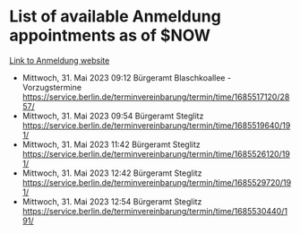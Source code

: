 # List of available Anmeldung appointments as of $NOW
[Link to Anmeldung website](https://service.berlin.de/terminvereinbarung/termin/tag.php?termin=1&anliegen[]=120686&dienstleisterlist=122210,122217,327316,122219,327312,122227,327314,122231,327346,122243,327348,122254,122252,329742,122260,329745,122262,329748,122271,327278,122273,327274,122277,327276,330436,122280,327294,122282,327290,122284,327292,122291,327270,122285,327266,122286,327264,122296,327268,150230,329760,122297,327286,122294,327284,122312,329763,122314,329775,122304,327330,122311,327334,122309,327332,317869,122281,327352,122279,329772,122283,122276,327324,122274,327326,122267,329766,122246,327318,122251,327320,122257,327322,122208,327298,122226,327300&herkunft=http%3A%2F%2Fservice.berlin.de%2Fdienstleistung%2F120686%2F)
- Mittwoch, 31. Mai 2023 09:12 Bürgeramt Blaschkoallee - Vorzugstermine https://service.berlin.de/terminvereinbarung/termin/time/1685517120/2857/
- Mittwoch, 31. Mai 2023 09:54 Bürgeramt Steglitz https://service.berlin.de/terminvereinbarung/termin/time/1685519640/191/
- Mittwoch, 31. Mai 2023 11:42 Bürgeramt Steglitz https://service.berlin.de/terminvereinbarung/termin/time/1685526120/191/
- Mittwoch, 31. Mai 2023 12:42 Bürgeramt Steglitz https://service.berlin.de/terminvereinbarung/termin/time/1685529720/191/
- Mittwoch, 31. Mai 2023 12:54 Bürgeramt Steglitz https://service.berlin.de/terminvereinbarung/termin/time/1685530440/191/
